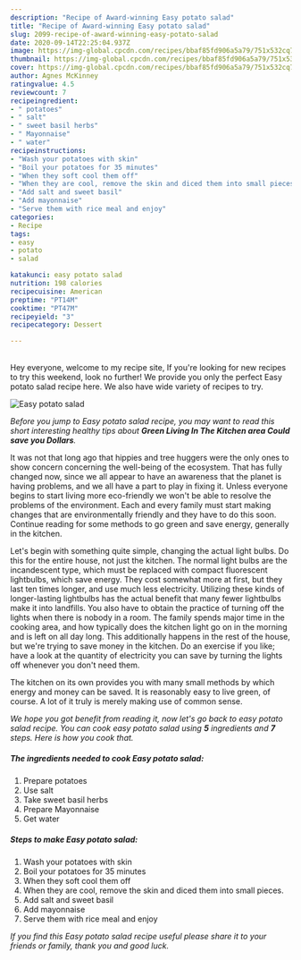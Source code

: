 ```yaml
---
description: "Recipe of Award-winning Easy potato salad"
title: "Recipe of Award-winning Easy potato salad"
slug: 2099-recipe-of-award-winning-easy-potato-salad
date: 2020-09-14T22:25:04.937Z
image: https://img-global.cpcdn.com/recipes/bbaf85fd906a5a79/751x532cq70/easy-potato-salad-recipe-main-photo.jpg
thumbnail: https://img-global.cpcdn.com/recipes/bbaf85fd906a5a79/751x532cq70/easy-potato-salad-recipe-main-photo.jpg
cover: https://img-global.cpcdn.com/recipes/bbaf85fd906a5a79/751x532cq70/easy-potato-salad-recipe-main-photo.jpg
author: Agnes McKinney
ratingvalue: 4.5
reviewcount: 7
recipeingredient:
- " potatoes"
- " salt"
- " sweet basil herbs"
- " Mayonnaise"
- " water"
recipeinstructions:
- "Wash your potatoes with skin"
- "Boil your potatoes for 35 minutes"
- "When they soft cool them off"
- "When they are cool, remove the skin and diced them into small pieces."
- "Add salt and sweet basil"
- "Add mayonnaise"
- "Serve them with rice meal and enjoy"
categories:
- Recipe
tags:
- easy
- potato
- salad

katakunci: easy potato salad 
nutrition: 198 calories
recipecuisine: American
preptime: "PT14M"
cooktime: "PT47M"
recipeyield: "3"
recipecategory: Dessert

---
```

<br>
Hey everyone, welcome to my recipe site, If you're looking for new recipes to try this weekend, look no further! We provide you only the perfect Easy potato salad recipe here. We also have wide variety of recipes to try.
<br>


![Easy potato salad](https://img-global.cpcdn.com/recipes/bbaf85fd906a5a79/751x532cq70/easy-potato-salad-recipe-main-photo.jpg)

<i>Before you jump to Easy potato salad recipe, you may want to read this short interesting healthy tips about 
<strong>Green Living In The Kitchen area Could save you Dollars</strong>.</i>
</br>

It was not that long ago that hippies and tree huggers were the only ones to show concern concerning the well-being of the ecosystem. That has fully changed now, since we all appear to have an awareness that the planet is having problems, and we all have a part to play in fixing it. Unless everyone begins to start living more eco-friendly we won't be able to resolve the problems of the environment. Each and every family must start making changes that are environmentally friendly and they have to do this soon. Continue reading for some methods to go green and save energy, generally in the kitchen.

Let's begin with something quite simple, changing the actual light bulbs. Do this for the entire house, not just the kitchen. The normal light bulbs are the incandescent type, which must be replaced with compact fluorescent lightbulbs, which save energy. They cost somewhat more at first, but they last ten times longer, and use much less electricity. Utilizing these kinds of longer-lasting lightbulbs has the actual benefit that many fewer lightbulbs make it into landfills. You also have to obtain the practice of turning off the lights when there is nobody in a room. The family spends major time in the cooking area, and how typically does the kitchen light go on in the morning and is left on all day long. This additionally happens in the rest of the house, but we're trying to save money in the kitchen. Do an exercise if you like; have a look at the quantity of electricity you can save by turning the lights off whenever you don't need them.

The kitchen on its own provides you with many small methods by which energy and money can be saved. It is reasonably easy to live green, of course. A lot of it truly is merely making use of common sense.


<i>We hope you got benefit from reading it, now let's go back to easy potato salad recipe. You can cook easy potato salad using <strong>5</strong> ingredients and <strong>7</strong> steps. Here is how you cook that.
</i>

##### The ingredients needed to cook Easy potato salad:

1. Prepare  potatoes
1. Use  salt
1. Take  sweet basil herbs
1. Prepare  Mayonnaise
1. Get  water


##### Steps to make Easy potato salad:

1. Wash your potatoes with skin
1. Boil your potatoes for 35 minutes
1. When they soft cool them off
1. When they are cool, remove the skin and diced them into small pieces.
1. Add salt and sweet basil
1. Add mayonnaise
1. Serve them with rice meal and enjoy


<i>If you find this Easy potato salad recipe useful please share it to your friends or family, thank you and good luck.</i>

